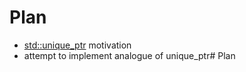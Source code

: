   # Plan
  * [std::unique\_ptr](https://en.cppreference.com/w/cpp/memory/unique_ptr) motivation
  * attempt to implement analogue of unique\_ptr# Plan
